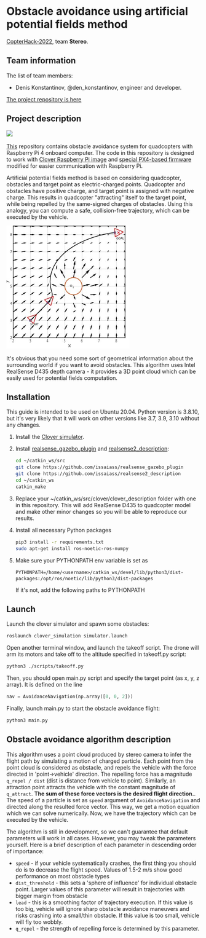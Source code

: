 # Obstacle avoidance using artificial potential fields method

[CopterHack-2022](copterhack2022.md), team **Stereo**.

## Team information

The list of team members:

* Denis Konstantinov, @den_konstantinov, engineer and developer.

[The project repository is here](https://github.com/den250400/potential-fields-obstacle-avoidance)

## Project description

<img src="https://github.com/den250400/potential-fields-obstacle-avoidance/raw/main/assets/avoidance_sim_demo.gif" class="center"/>

[This](https://github.com/den250400/potential-fields-obstacle-avoidance) repository contains obstacle avoidance system for quadcopters with Raspberry Pi 4 onboard computer. The code in this repository is designed to work with [Clover Raspberry Pi image](https://clover.coex.tech/en/image.html) and [special PX4-based firmware](https://clover.coex.tech/en/firmware.html) modified for easier communication with Raspberry Pi.

Artificial potential fields method is based on considering quadcopter, obstacles and target point as electric-charged points. Quadcopter and obstacles have positive charge, and target point is assigned with negative charge. This results in quadcopter "attracting" itself to the target point, while being repelled by the same-signed charges of obstacles. Using this analogy, you can compute a safe, collision-free trajectory, which can be executed by the vehicle.

<img src="https://github.com/den250400/potential-fields-obstacle-avoidance/blob/main/assets/Traditional-artificial-potentials-path-planning_Q320.jpg" class="center"/>

It's obvious that you need some sort of geometrical information about the surrounding world if you want to avoid obstacles. This algorithm uses Intel RealSense D435 depth camera - it provides a 3D point cloud which can be easily used for potential fields computation.

## Installation

This guide is intended to be used on Ubuntu 20.04. Python version is 3.8.10, but it's very likely that it will work on other versions like 3.7, 3.9, 3.10 without any changes.

1. Install the [Clover simulator](https://clover.coex.tech/en/simulation.html).
2. Install [realsense_gazebo_plugin](https://github.com/issaiass/realsense_gazebo_plugin) and [realsense2_description](https://github.com/issaiass/realsense2_description):

    ```bash
    cd ~/catkin_ws/src
    git clone https://github.com/issaiass/realsense_gazebo_plugin
    git clone https://github.com/issaiass/realsense2_description
    cd ~/catkin_ws
    catkin_make
    ```

3. Replace your ~/catkin_ws/src/clover/clover_description folder with one in this repository. This will add RealSense D435 to quadcopter model and make other minor changes so you will be able to reproduce our results.
4. Install all necessary Python packages

    ```bash
    pip3 install -r requirements.txt
    sudo apt-get install ros-noetic-ros-numpy
    ```

5. Make sure your PYTHONPATH env variable is set as

    ```
    PYTHONPATH=/home/<username>/catkin_ws/devel/lib/python3/dist-packages:/opt/ros/noetic/lib/python3/dist-packages
    ```

    If it's not, add the following paths to PYTHONPATH

## Launch

Launch the clover simulator and spawn some obstacles:

```bash
roslaunch clover_simulation simulator.launch
```

Open another terminal window, and launch the takeoff script. The drone will arm its motors and take off to the altitude specified in takeoff.py script:

```bash
python3 ./scripts/takeoff.py
```

Then, you should open main.py script and specify the target point (as x, y, z array). It is defined on the line

```python
nav = AvoidanceNavigation(np.array([0, 0, 2]))
```

Finally, launch main.py to start the obstacle avoidance flight:

```bash
python3 main.py
```

## Obstacle avoidance algorithm description

This algorithm uses a point cloud produced by stereo camera to infer the flight path by simulating a motion of charged particle. Each point from the point cloud is considered as obstacle, and repels the vehicle with the force directed in 'point->vehicle' direction. The repelling force has a magnitude `q_repel / dist` (dist is distance from vehicle to point). Similarly, an attraction point attracts the vehicle with the constant magnitude of `q_attract`. **The sum of these force vectors is the desired flight direction.**. The speed of a particle is set as `speed` argument of `AvoidanceNavigation` and directed along the resulted force vector. This way, we get a motion equation which we can solve numerically. Now, we have the trajectory which can be executed by the vehicle.

The algorithm is still in development, so we can't guarantee that default parameters will work in all cases. However, you may tweak the parameters yourself. Here is a brief description of each parameter in descending order of importance:

* `speed` - if your vehicle systematically crashes, the first thing you should do is to decrease the flight speed. Values of 1.5-2 m/s show good performance on most obstacle types
* `dist_threshold` - this sets a 'sphere of influence' for individual obstacle point. Larger values of this parameter will result in trajectories with bigger margin from obstacle
* `lead` - this is a smoothing factor of trajectory execution. If this value is too big, vehicle will ignore sharp obstacle avoidance maneuvers and risks crashing into a small/thin obstacle. If this value is too small, vehicle will fly too wobbly.
* `q_repel` - the strength of repelling force is determined by this parameter.
